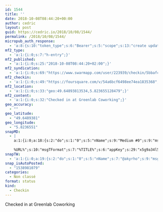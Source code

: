 ```yaml
---
id: 1544
title: ''
date: 2018-10-08T08:44:20+00:00
author: cedric
layout: post
guid: https://cedric.io/2018/10/08/1544/
permalink: /2018/10/08/1544/
micropub_auth_response:
  - 'a:8:{s:10:"token_type";s:6:"Bearer";s:5:"scope";s:13:"create update";s:2:"me";s:18:"https://cedric.io/";s:9:"issued_by";s:45:"https://cedric.io/wp-json/indieauth/1.0/token";s:9:"client_id";s:27:"https://ownyourswarm.p3k.io";s:9:"issued_at";i:1538472629;s:4:"user";i:1;s:13:"last_accessed";i:1538981078;}'
mf2_type:
  - 'a:1:{i:0;s:7:"h-entry";}'
mf2_published:
  - 'a:1:{i:0;s:25:"2018-10-08T08:44:20+02:00";}'
mf2_syndication:
  - 'a:1:{i:0;s:69:"https://www.swarmapp.com/user/223939/checkin/5bbafcc4a42362002cfbb5b3";}'
mf2_checkin:
  - 'a:1:{i:0;s:49:"https://foursquare.com/v/54a6bcf6498ee74ea1835368";}'
mf2_location:
  - 'a:1:{i:0;s:33:"geo:49.64893813534,5.823655128479";}'
mf2_content:
  - 'a:1:{i:0;s:32:"Checked in at Greenlab Coworking";}'
geo_accuracy:
  - ""
geo_latitude:
  - "49.6489381"
geo_longitude:
  - "5.8236551"
snapMD:
  - |
    a:1:{i:0;a:18:{s:2:"do";s:1:"0";s:5:"nName";s:9:"Medium #0";s:9:"msgFormat";s:19:"%FULLTEXT%
    
    %URL%";s:10:"msgTFormat";s:7:"%TITLE%";s:6:"appKey";s:29:"x5g9a34l5z294i5y2q284e4g54454";s:6:"appSec";s:85:"d3h0a44e4s2b4i5u2r234m5f5b4v2l5q2a444h574347464a454x2w20374447494c484b4w2c464f5u2d4z2";s:8:"inclTags";s:1:"1";s:7:"fltrsOn";i:0;s:5:"fltrs";a:0:{}s:7:"proxyOn";i:0;s:7:"useSURL";i:0;s:1:"v";i:350;s:4:"publ";s:1:"0";s:11:"accessToken";s:65:"2353413aa5437433e5648ccf74a16119308317c52d1a24d8ed99f26add037528a";s:12:"appAppUserID";s:65:"104b21fd8da79171a6e7bf800d03b4b761204f242935e05d2d86850a6b1635f77";s:14:"appAppUserName";s:26:"Cédric Bousmanne (akyrho)";s:13:"appAppUserURL";s:26:"https://medium.com/@akyrho";s:7:"pubList";a:0:{}}}
snapTW:
  - 'a:1:{i:0;a:19:{s:2:"do";s:1:"0";s:5:"nName";s:7:"@akyrho";s:9:"msgFormat";s:26:"%TITLE%. %EXCERPT% - %URL%";s:6:"appKey";s:55:"x5g9a8325v2y475r3c4m48584n53446p423r3r5u3e356j5j3k4r2p3";s:6:"appSec";s:105:"d3h0a94o46415u594v3q5l5n5l4r4x474x4j484o473u4i5w2m4k494z2k344n306n5r3l5v2s554p4n3p3k45495c3z4v4d3m3u5w525";s:7:"fltrsOn";i:0;s:5:"fltrs";a:0:{}s:7:"proxyOn";i:0;s:7:"useSURL";i:0;s:1:"v";i:350;s:5:"twURL";s:25:"http://twitter.com/akyrho";s:11:"accessToken";s:50:"6678782-Eyg60SCeh7762DEIsYtTPD5GVeOuSN8ATMdF2Lpppe";s:14:"accessTokenSec";s:45:"PgGDCbcYLJnR5esZjY9ID72A33mUNCYnQwaQTBsojSJNa";s:5:"tw140";i:0;s:10:"riComments";s:1:"1";s:11:"riCommentsM";s:1:"1";s:12:"riCommentsAA";s:1:"1";s:8:"attchImg";s:1:"1";s:9:"wpImgSize";s:4:"full";}}'
snap_isAutoPosted:
  - "1538981079"
categories:
  - Non classé
format: status
kind:
  - Checkin
---
```

Checked in at Greenlab Coworking